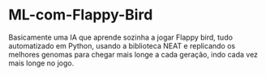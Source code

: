# ML-com-Flappy-Bird
Basicamente uma IA que aprende sozinha a jogar Flappy bird, tudo automatizado em Python, usando a biblioteca NEAT e replicando os melhores genomas para chegar mais longe a cada geração, indo cada vez mais longe no jogo.

